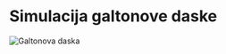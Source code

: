 # Simulacija galtonove daske

![Galtonova daska](https://github.com/momir64/galton/assets/40437358/265c44eb-550c-4a14-a854-dda559995eb4)
